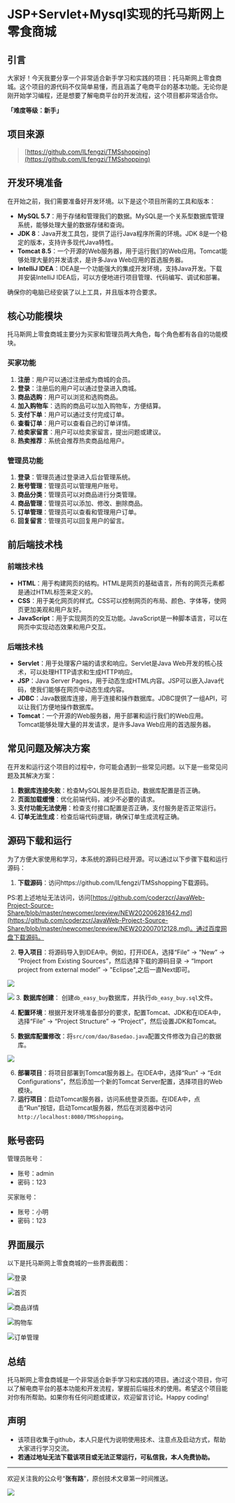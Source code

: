 # JSP+Servlet+Mysql实现的托马斯网上零食商城

## 引言

大家好！今天我要分享一个非常适合新手学习和实践的项目：托马斯网上零食商城。这个项目的源代码不仅简单易懂，而且涵盖了电商平台的基本功能。无论你是刚开始学习编程，还是想要了解电商平台的开发流程，这个项目都非常适合你。

**「难度等级：新手」**
## 项目来源

> [https://github.com/ILfengzi/TMSshopping](https://github.com/ILfengzi/TMSshopping)

## 开发环境准备

在开始之前，我们需要准备好开发环境。以下是这个项目所需的工具和版本：

- **MySQL 5.7**：用于存储和管理我们的数据。MySQL是一个关系型数据库管理系统，能够处理大量的数据存储和查询。
- **JDK 8**：Java开发工具包，提供了运行Java程序所需的环境。JDK 8是一个稳定的版本，支持许多现代Java特性。
- **Tomcat 8.5**：一个开源的Web服务器，用于运行我们的Web应用。Tomcat能够处理大量的并发请求，是许多Java Web应用的首选服务器。
- **IntelliJ IDEA**：IDEA是一个功能强大的集成开发环境，支持Java开发。下载并安装IntelliJ IDEA后，可以方便地进行项目管理、代码编写、调试和部署。

确保你的电脑已经安装了以上工具，并且版本符合要求。

## 核心功能模块

托马斯网上零食商城主要分为买家和管理员两大角色，每个角色都有各自的功能模块。

### 买家功能

1. **注册**：用户可以通过注册成为商城的会员。
2. **登录**：注册后的用户可以通过登录进入商城。
3. **商品选购**：用户可以浏览和选购商品。
4. **加入购物车**：选购的商品可以加入购物车，方便结算。
5. **支付下单**：用户可以通过支付完成订单。
6. **查看订单**：用户可以查看自己的订单详情。
7. **给卖家留言**：用户可以给卖家留言，提出问题或建议。
8. **热卖推荐**：系统会推荐热卖商品给用户。

### 管理员功能

1. **登录**：管理员通过登录进入后台管理系统。
2. **账号管理**：管理员可以管理用户账号。
3. **商品分类**：管理员可以对商品进行分类管理。
4. **商品管理**：管理员可以添加、修改、删除商品。
5. **订单管理**：管理员可以查看和管理用户订单。
6. **回复留言**：管理员可以回复用户的留言。

## 前后端技术栈

### 前端技术栈

- **HTML**：用于构建网页的结构。HTML是网页的基础语言，所有的网页元素都是通过HTML标签来定义的。
- **CSS**：用于美化网页的样式。CSS可以控制网页的布局、颜色、字体等，使网页更加美观和用户友好。
- **JavaScript**：用于实现网页的交互功能。JavaScript是一种脚本语言，可以在网页中实现动态效果和用户交互。

### 后端技术栈

- **Servlet**：用于处理客户端的请求和响应。Servlet是Java Web开发的核心技术，可以处理HTTP请求和生成HTTP响应。
- **JSP**：Java Server Pages，用于动态生成HTML内容。JSP可以嵌入Java代码，使我们能够在网页中动态生成内容。
- **JDBC**：Java数据库连接，用于连接和操作数据库。JDBC提供了一组API，可以让我们方便地操作数据库。
- **Tomcat**：一个开源的Web服务器，用于部署和运行我们的Web应用。Tomcat能够处理大量的并发请求，是许多Java Web应用的首选服务器。

## 常见问题及解决方案

在开发和运行这个项目的过程中，你可能会遇到一些常见问题。以下是一些常见问题及其解决方案：

1. **数据库连接失败**：检查MySQL服务是否启动，数据库配置是否正确。
2. **页面加载缓慢**：优化前端代码，减少不必要的请求。
3. **支付功能无法使用**：检查支付接口配置是否正确，支付服务是否正常运行。
4. **订单无法生成**：检查后端代码逻辑，确保订单生成流程正确。

## 源码下载和运行

为了方便大家使用和学习，本系统的源码已经开源。可以通过以下步骤下载和运行源码：

1. **下载源码**：访问https://github.com/ILfengzi/TMSshopping下载源码。

PS:若上述地址无法访问，访问[https://github.com/coderzcr/JavaWeb-Project-Source-Share/blob/master/newcomer/preview/NEW202006281642.md](https://github.com/coderzcr/JavaWeb-Project-Source-Share/blob/master/newcomer/preview/NEW202007012128.md)。通过百度网盘下载源码。

2. **导入项目**：将源码导入到IDEA中。例如，打开IDEA，选择“File” -> “New” -> “Project from Existing Sources”，然后选择下载的源码目录 -> “Import project from external model”  -> "Eclipse",之后一直Next即可。

![](../../public/picture/3f3dc3bf-b02c-488e-ba17-5644ba0d.png)

![](../../public/picture/NEW202007012128-img02.jpg)
3. **数据库创建**： 创建`db_easy_buy`数据库，并执行`db_easy_buy.sql`文件。

4. **配置环境**：根据开发环境准备部分的要求，配置Tomcat、JDK和在IDEA中，选择“File” -> “Project Structure” -> “Project”，然后设置JDK和Tomcat。

5. **数据库配置修改**：将`src/com/dao/Basedao.java`配置文件修改为自己的数据库。


![](../../public/picture/NEW202007012128-img03.jpg)



6. **部署项目**：将项目部署到Tomcat服务器上。在IDEA中，选择“Run” -> “Edit Configurations”，然后添加一个新的Tomcat Server配置，选择项目的Web模块。
7. **运行项目**：启动Tomcat服务器，访问系统登录页面。在IDEA中，点击“Run”按钮，启动Tomcat服务器，然后在浏览器中访问`http://localhost:8080/TMSshopping`。

## 账号密码
管理员账号：
- 账号：admin
- 密码：123

买家账号：
- 账号：小明
- 密码：123

## 界面展示

以下是托马斯网上零食商城的一些界面截图：

![登录](../../public/picture/NEW202007012128-img04.jpg)

![首页](../../public/picture/NEW202007012128-img05.jpg)


![商品详情](../../public/picture/NEW202007012128-img06.jpg)


![购物车](../../public/picture/NEW202007012128-img07.jpg)


![订单管理](../../public/picture/NEW202007012128-img08.jpg)


## 总结

托马斯网上零食商城是一个非常适合新手学习和实践的项目。通过这个项目，你可以了解电商平台的基本功能和开发流程，掌握前后端技术的使用。希望这个项目能对你有所帮助。如果你有任何问题或建议，欢迎留言讨论。Happy coding!

## 声明
- 该项目收集于github，本人只是代为说明使用技术、注意点及启动方式，帮助大家进行学习交流。
- **若通过地址无法下载该项目或无法正常运行，可私信我，本人免费协助。**

--- 

欢迎关注我的公众号“**张有路**”，原创技术文章第一时间推送。


![](https://github.com/coderzcr/JavaWeb-Project-Source-Share/raw/master/public/picture/1718932338935FE4341CDFE56F733.gif)